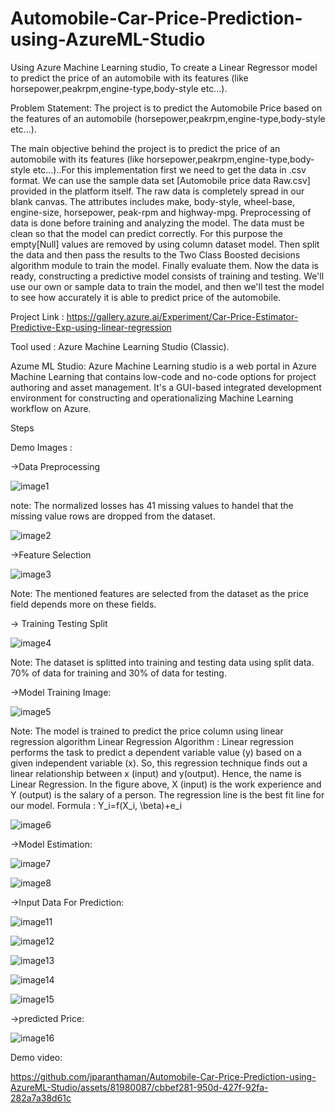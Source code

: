 # Automobile-Car-Price-Prediction-using-AzureML-Studio
Using Azure Machine Learning studio, To create a Linear Regressor model to predict the price of an automobile with its features (like horsepower,peakrpm,engine-type,body-style etc...).

Problem Statement: The project is to predict the Automobile Price based on the features of an automobile (horsepower,peakrpm,engine-type,body-style etc...).

The main objective behind the project is to predict the price of an automobile with its features (like horsepower,peakrpm,engine-type,body-style etc...)..For this implementation first we need to get the data in .csv format. We can use the sample data set [Automobile price data Raw.csv] provided in the platform itself. The raw data is completely spread in our blank canvas. The attributes includes make, body-style, wheel-base, engine-size, horsepower, peak-rpm and highway-mpg. Preprocessing of data is done before training and analyzing the model. The data must be clean so that the model can predict correctly. For this purpose the empty[Null] values are removed by using column dataset model. Then split the data and then pass the results to the Two Class Boosted decisions algorithm module to train the model. Finally evaluate them. Now the data is ready, constructing a predictive model consists of training and testing. We'll use our own or sample data to train the model, and then we'll test the model to see how accurately it is able to predict price of the automobile.

Project Link : https://gallery.azure.ai/Experiment/Car-Price-Estimator-Predictive-Exp-using-linear-regression

Tool used : Azure Machine Learning Studio (Classic).

Azume ML Studio: Azure Machine Learning studio is a web portal in Azure Machine Learning that contains low-code and no-code options for project authoring and asset management. It's a GUI-based integrated development environment for constructing and operationalizing Machine Learning workflow on Azure.

Steps

Demo Images :

->Data Preprocessing

![image1](https://github.com/jparanthaman/Automobile-Car-Price-Prediction-using-AzureML-Studio/assets/81980087/ab1e1874-67a7-4b6e-96c3-f0bf08f3efad)

note: The normalized losses has 41 missing values to handel that the missing value rows are dropped from the dataset.

![image2](https://github.com/jparanthaman/Automobile-Car-Price-Prediction-using-AzureML-Studio/assets/81980087/39fa7ba5-e737-4780-8c2c-27398158c92f)

->Feature Selection 

![image3](https://github.com/jparanthaman/Automobile-Car-Price-Prediction-using-AzureML-Studio/assets/81980087/f5929c49-af49-480d-b049-b88f91866e87)

Note: The mentioned features are selected from the dataset as the price field depends more on these fields.

-> Training Testing Split 

![image4](https://github.com/jparanthaman/Automobile-Car-Price-Prediction-using-AzureML-Studio/assets/81980087/5a03de7a-2f53-4a40-ac32-3d07af634650)

Note: The dataset is splitted into training and testing data using split data. 70% of data for training and 30% of data for testing.

->Model Training Image:

![image5](https://github.com/jparanthaman/Automobile-Car-Price-Prediction-using-AzureML-Studio/assets/81980087/1e5079ab-5704-4211-a85b-6583473cf04f)

Note: The model is trained to predict the price column using linear regression algorithm Linear Regression Algorithm : Linear regression performs the task to predict a dependent variable value (y) based on a given independent variable (x). So, this regression technique finds out a linear relationship between x (input) and y(output). Hence, the name is Linear Regression. In the figure above, X (input) is the work experience and Y (output) is the salary of a person. The regression line is the best fit line for our model. Formula : Y_i=f(X_i, \beta)+e_i

![image6](https://github.com/jparanthaman/Automobile-Car-Price-Prediction-using-AzureML-Studio/assets/81980087/9f4951ec-f71e-4f45-8a9d-ef18ec0ac8ca)

->Model Estimation:

![image7](https://github.com/jparanthaman/Automobile-Car-Price-Prediction-using-AzureML-Studio/assets/81980087/776498e7-fbd2-40a0-9eeb-2f9a7c3a4248)

![image8](https://github.com/jparanthaman/Automobile-Car-Price-Prediction-using-AzureML-Studio/assets/81980087/07398d57-de0d-4f37-93dd-ea5d2da0c3a4)

->Input Data For Prediction:

![image11](https://github.com/jparanthaman/Automobile-Car-Price-Prediction-using-AzureML-Studio/assets/81980087/9e1ce7e0-11aa-49a4-a23e-05ed58a48939)

![image12](https://github.com/jparanthaman/Automobile-Car-Price-Prediction-using-AzureML-Studio/assets/81980087/6a5b799e-3c90-48f0-a84e-02bd2982de2a)

![image13](https://github.com/jparanthaman/Automobile-Car-Price-Prediction-using-AzureML-Studio/assets/81980087/b6d5a8d0-561b-465b-b92b-69acf67a2fe4)

![image14](https://github.com/jparanthaman/Automobile-Car-Price-Prediction-using-AzureML-Studio/assets/81980087/6f06b722-bfd4-4610-8aef-9502d10e938e)

![image15](https://github.com/jparanthaman/Automobile-Car-Price-Prediction-using-AzureML-Studio/assets/81980087/dfd96b30-a366-40b8-ae9f-7cc67102bade)

->predicted Price:

![image16](https://github.com/jparanthaman/Automobile-Car-Price-Prediction-using-AzureML-Studio/assets/81980087/985b0094-f043-4c83-afa4-7020aa79b333)

Demo video:

https://github.com/jparanthaman/Automobile-Car-Price-Prediction-using-AzureML-Studio/assets/81980087/cbbef281-950d-427f-92fa-282a7a38d61c
